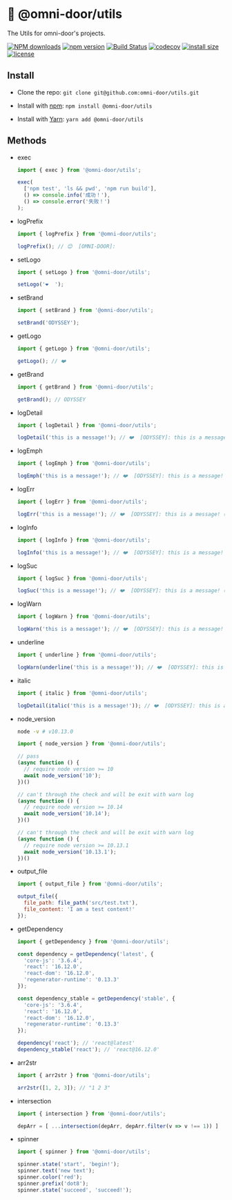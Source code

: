# 🐸 @omni-door/utils
The Utils for omni-door's projects.

[![NPM downloads](http://img.shields.io/npm/dm/%40omni-door%2Futils.svg?style=flat-square)](https://www.npmjs.com/package/@omni-door/utils)
[![npm version](https://badge.fury.io/js/%40omni-door%2Futils.svg)](https://badge.fury.io/js/%40omni-door%2Futils)
[![Build Status](https://travis-ci.com/omni-door/utils.svg?branch=master)](https://travis-ci.com/omni-door/utils)
[![codecov](https://codecov.io/gh/omni-door/utils/branch/master/graph/badge.svg)](https://codecov.io/gh/omni-door/utils)
[![install size](https://packagephobia.now.sh/badge?p=%40omni-door%2Futils)](https://packagephobia.now.sh/result?p=%40omni-door%2Futils)
[![license](http://img.shields.io/npm/l/%40omni-door%2Futils.svg)](https://github.com/omni-door/utils/blob/master/LICENSE)

## Install
* Clone the repo: `git clone git@github.com:omni-door/utils.git`

* Install with [npm](https://www.npmjs.com/package/@omni-door/utils): `npm install @omni-door/utils`

* Install with [Yarn](https://yarnpkg.com/en/package/@omni-door/utils): `yarn add @omni-door/utils`

## Methods
- exec
  ```js
  import { exec } from '@omni-door/utils';

  exec(
    ['npm test', 'ls && pwd', 'npm run build'],
    () => console.info('成功！'),
    () => console.error('失败！')
  );
  ```

- logPrefix
  ```js
  import { logPrefix } from '@omni-door/utils';

  logPrefix(); // 😊  [OMNI-DOOR]:
  ```

- setLogo
  ```js
  import { setLogo } from '@omni-door/utils';

  setLogo('❤️️️️  ');
  ```

- setBrand
  ```js
  import { setBrand } from '@omni-door/utils';

  setBrand('ODYSSEY');
  ```

- getLogo
  ```js
  import { getLogo } from '@omni-door/utils';

  getLogo(); // ❤️️  
  ```

- getBrand
  ```js
  import { getBrand } from '@omni-door/utils';

  getBrand(); // ODYSSEY
  ```

- logDetail
  ```js
  import { logDetail } from '@omni-door/utils';

  logDetail('this is a message!'); // ❤️️  [ODYSSEY]: this is a message! (gray)
  ```

- logEmph
  ```js
  import { logEmph } from '@omni-door/utils';

  logEmph('this is a message!'); // ❤️️  [ODYSSEY]: this is a message! (cyan)
  ```

- logErr
  ```js
  import { logErr } from '@omni-door/utils';

  logErr('this is a message!'); // ❤️️  [ODYSSEY]: this is a message! (red)
  ```

- logInfo
  ```js
  import { logInfo } from '@omni-door/utils';

  logInfo('this is a message!'); // ❤️️  [ODYSSEY]: this is a message! (white)
  ```

- logSuc
  ```js
  import { logSuc } from '@omni-door/utils';

  logSuc('this is a message!'); // ❤️️  [ODYSSEY]: this is a message! (green)
  ```

- logWarn
  ```js
  import { logWarn } from '@omni-door/utils';

  logWarn('this is a message!'); // ❤️️  [ODYSSEY]: this is a message! (yellow)
  ```

- underline
  ```js
  import { underline } from '@omni-door/utils';

  logWarn(underline('this is a message!')); // ❤️️  [ODYSSEY]: this is a message! (has underline)
  ```

- italic
  ```js
  import { italic } from '@omni-door/utils';

  logDetail(italic('this is a message!')); // ❤️️  [ODYSSEY]: this is a message! (italic font)
  ```

- node_version
  ```sh
  node -v # v10.13.0
  ```

  ```js
  import { node_version } from '@omni-door/utils';

  // pass
  (async function () {
    // require node version >= 10
    await node_version('10');
  })()

  // can't through the check and will be exit with warn log
  (async function () {
    // require node version >= 10.14
    await node_version('10.14');
  })()

  // can't through the check and will be exit with warn log
  (async function () {
    // require node version >= 10.13.1
    await node_version('10.13.1');
  })()
  ```

- output_file
  ```js
  import { output_file } from '@omni-door/utils';

  output_file({
    file_path: file_path('src/test.txt'),
    file_content: 'I am a test content!'
  });
  ```

- getDependency
  ```js
  import { getDependency } from '@omni-door/utils';

  const dependency = getDependency('latest', {
    'core-js': '3.6.4',
    'react': '16.12.0',
    'react-dom': '16.12.0',
    'regenerator-runtime': '0.13.3'
  });

  const dependency_stable = getDependency('stable', {
    'core-js': '3.6.4',
    'react': '16.12.0',
    'react-dom': '16.12.0',
    'regenerator-runtime': '0.13.3'
  });

  dependency('react'); // 'react@latest'
  dependency_stable('react'); // 'react@16.12.0'
  ```

- arr2str
  ```js
  import { arr2str } from '@omni-door/utils';

  arr2str([1, 2, 3]); // "1 2 3"
  ```

- intersection
  ```js
  import { intersection } from '@omni-door/utils';

  depArr = [ ...intersection(depArr, depArr.filter(v => v !== 1)) ]
  ```

- spinner
  ```js
  import { spinner } from '@omni-door/utils';

  spinner.state('start', 'begin!');
  spinner.text('new text');
  spinner.color('red');
  spinner.prefix('dot8');
  spinner.state('succeed', 'succeed!');
  ```